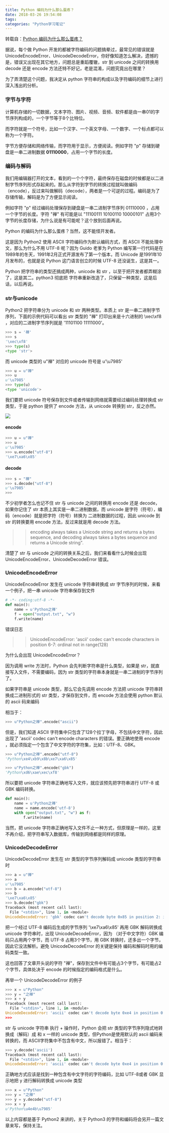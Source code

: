 ```yaml
---
title: Python 编码为什么那么蛋疼？
date: 2018-03-26 19:54:08
tags:
categories: "Python学习笔记"
---
```


转载自：[Python 编码为什么那么蛋疼？](https://foofish.net/why-python-encoding-is-tricky.html)

据说，每个做 Python 开发的都被字符编码的问题搞晕过，最常见的错误就是 UnicodeEncodeError、UnicodeDecodeError，你好像知道怎么解决，遗憾的是，错误又出现在其它地方，问题总是重蹈覆辙，str 到 unicode 之间的转换用 decode 还是 encode 方法还特不好记，老是混淆，问题究竟出在哪里？

为了弄清楚这个问题，我决定从 python 字符串的构成以及字符编码的细节上进行深入浅出的分析。

### 字节与字符

计算机存储的一切数据，文本字符、图片、视频、音频、软件都是由一串01的字节序列构成的，一个字节等于8个比特位。

而字符就是一个符号，比如一个汉字、一个英文字母、一个数字、一个标点都可以称为一个字符。

字节方便存储和网络传输，而字符用于显示，方便阅读。例如字符 "p" 存储到硬盘是一串二进制数据 **01110000**，占用一个字节的长度。

<!--more-->

### 编码与解码

我们用编辑器打开的文本，看到的一个个字符，最终保存在磁盘的时候都是以二进制字节序列形式存起来的。那么从字符到字节的转换过程就叫做编码（encode），反过来叫做解码（decode），两者是一个可逆的过程。编码是为了存储传输，解码是为了方便显示阅读。

例如字符 "p" 经过编码处理保存到硬盘是一串二进制字节序列 01110000 ，占用一个字节的长度。字符 "禅" 有可能是以 "11100111 10100110 10000101" 占用3个字节的长度存储，为什么说是有可能呢？这个放到后面再说。

Python 的编码为什么那么蛋疼？当然，这不能怪开发者。

这是因为 Python2 使用 ASCII 字符编码作为默认编码方式，而 ASCII 不能处理中文，那么为什么不用 UTF-8 呢？因为 Guido 老爹为 Python 编写第一行代码是在1989年的冬天，1991年2月正式开源发布了第一个版本，而 Unicode 是1991年10月发布的，也就是说 Python 这门语言创立的时候 UTF-8 还没诞生，这是其一。

Python 把字符串的类型还搞成两种，unicode 和 str ，以至于把开发者都弄糊涂了，这是其二。python3 彻底把 字符串重新改造了，只保留一种类型，这是后话，以后再说。

### str与unicode

Python2 把字符串分为 unicode 和 str 两种类型。本质上 str 是一串二进制字节序列，下面的示例代码可以看出 str 类型的 "禅" 打印出来是十六进制的 \xec\xf8 ，对应的二进制字节序列就是 '11101100 11111000'。

```python
>>> s = '禅'
>>> s
'\xec\xf8'
>>> type(s)
<type 'str'>
```

而 unicode 类型的 u"禅" 对应的 unicode 符号是 u'\u7985'

```python
>>> u = u"禅"
>>> u
u'\u7985'
>>> type(u)
<type 'unicode'>
```

我们要把 unicode 符号保存到文件或者传输到网络就需要经过编码处理转换成 str 类型，于是 python 提供了 encode 方法，从 unicode 转换到 str，反之亦然。

![](/images/categories/python/016/python2-str21.jpg)


#### encode

```python
>>> u = u"禅"
>>> u
u'\u7985'
>>> u.encode("utf-8")
'\xe7\xa6\x85'
```

#### decode

```python
>>> s = "禅"
>>> s.decode("utf-8")
u'\u7985'
>>>
```

不少初学者怎么也记不住 str 与 unicode 之间的转换用 encode 还是 decode，如果你记住了 str 本质上其实是一串二进制数据，而 unicode 是字符（符号），编码（encode）就是把字符（符号）转换为 二进制数据的过程，因此 unicode 到 str 的转换要用 encode 方法，反过来就是用 decode 方法。

>>encoding always takes a Unicode string and returns a bytes sequence, and decoding always takes a bytes sequence and returns a Unicode string".

清楚了 str 与 unicode 之间的转换关系之后，我们来看看什么时候会出现 UnicodeEncodeError、UnicodeDecodeError 错误。

### UnicodeEncodeError

UnicodeEncodeError 发生在 unicode 字符串转换成 str 字节序列的时候，来看一个例子，把一串 unicode 字符串保存到文件

```python
# -*- coding:utf-8 -*-
def main():
    name = u'Python之禅'
    f = open("output.txt", "w")
    f.write(name)
```

错误日志

>>UnicodeEncodeError: 'ascii' codec can't encode characters in position 6-7: ordinal not in range(128)

为什么会出现 UnicodeEncodeError？

因为调用 write 方法时，Python 会先判断字符串是什么类型，如果是 str，就直接写入文件，不需要编码，因为 str 类型的字符串本身就是一串二进制的字节序列了。

如果字符串是 unicode 类型，那么它会先调用 encode 方法把 unicode 字符串转换成二进制形式的 str 类型，才保存到文件，而 encode 方法会使用 python 默认的 ascii 码来编码

相当于：

```python
>>> u"Python之禅".encode("ascii")
```

但是，我们知道 ASCII 字符集中只包含了128个拉丁字母，不包括中文字符，因此 出现了 'ascii' codec can't encode characters 的错误。要正确地使用 encode ，就必须指定一个包含了中文字符的字符集，比如：UTF-8、GBK。

```python
>>> u"Python之禅".encode("utf-8")
'Python\xe4\xb9\x8b\xe7\xa6\x85'
```

```python
>>> u"Python之禅".encode("gbk")
'Python\xd6\xae\xec\xf8'
```

所以要把 unicode 字符串正确地写入文件，就应该预先把字符串进行 UTF-8 或 GBK 编码转换。

```python
def main():
    name = u'Python之禅'
    name = name.encode('utf-8')
    with open("output.txt", "w") as f:
        f.write(name)
```

当然，把 unicode 字符串正确地写入文件不止一种方式，但原理是一样的，这里不再介绍，把字符串写入数据库，传输到网络都是同样的原理。

### UnicodeDecodeError

UnicodeDecodeError 发生在 str 类型的字节序列解码成 unicode 类型的字符串时

```python
>>> a = u"禅"
>>> a
u'\u7985'
>>> b = a.encode("utf-8")
>>> b
'\xe7\xa6\x85'
>>> b.decode("gbk")
Traceback (most recent call last):
  File "<stdin>", line 1, in <module>
UnicodeDecodeError: 'gbk' codec can't decode byte 0x85 in position 2: incomplete multibyte sequence
```

把一个经过 UTF-8 编码后生成的字节序列 '\xe7\xa6\x85' 再用 GBK 解码转换成 unicode 字符串时，出现 UnicodeDecodeError，因为 （对于中文字符）GBK 编码只占用两个字节，而 UTF-8 占用3个字节，用 GBK 转换时，还多出一个字节，因此它没法解析。避免 UnicodeDecodeError 的关键是保持 编码和解码时用的编码类型一致。

这也回答了文章开头说的字符 "禅"，保存到文件中有可能占3个字节，有可能占2个字节，具体处决于 encode 的时候指定的编码格式是什么。

再举一个 UnicodeDecodeError 的例子

```python
>>> x = u"Python"
>>> y = "之禅"
>>> x + y
Traceback (most recent call last):
  File "<stdin>", line 1, in <module>
UnicodeDecodeError: 'ascii' codec can't decode byte 0xe4 in position 0: ordinal not in range(128)
>>>
```

str 与 unicode 字符串 执行 + 操作时，Python 会把 str 类型的字节序列隐式地转换成（解码）成 和 x 一样的 unicode 类型，但Python是使用默认的 ascii 编码来转换的，而 ASCII字符集中不包含有中文，所以报错了。相当于：

```python
>>> y.decode('ascii')
Traceback (most recent call last):
  File "<stdin>", line 1, in <module>
UnicodeDecodeError: 'ascii' codec can't decode byte 0xe4 in position 0: ordinal not in range(128)
```

正确地方式应该是找到一种包含有中文字符的字符编码，比如 UTF-8或者 GBK 显示地把 y 进行解码转换成 unicode 类型

```python
>>> x = u"Python"
>>> y = "之禅"
>>> y = y.decode("utf-8")
>>> x + y
u'Python\u4e4b\u7985'
```

以上内容都是基于 Python2 来讲的，关于 Python3 的字符和编码将会另开一篇文章来写，保持关注。

